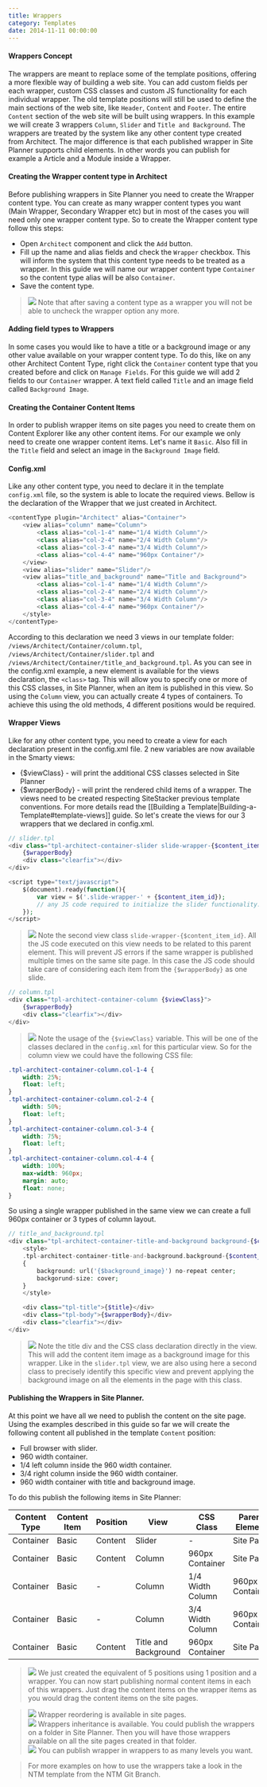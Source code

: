```yaml
---
title: Wrappers
category: Templates
date: 2014-11-11 00:00:00
---
```


#### Wrappers Concept

The wrappers are meant to replace some of the template positions, offering a more flexible way of building a web site.
You can add custom fields per each wrapper, custom CSS classes and custom JS functionality for each individual wrapper.
The old template positions will still be used to define the main sections of the web site, like `Header`, `Content` and `Footer`. The entire `Content` section of the web site will be built using wrappers. In this example we will create 3 wrappers `Column`, `Slider` and `Title and Background`.
The wrappers are treated by the system like any other content type created from Architect. The major difference is that each published wrapper in Site Planner supports child elements. In other words you can publish for example a Article and a Module inside a Wrapper.

#### Creating the Wrapper content type in Architect

Before publishing wrappers in Site Planner you need to create the Wrapper content type. You can create as many wrapper content types you want (Main Wrapper, Secondary Wrapper etc) but in most of the cases you will need only one wrapper content type.
So to create the Wrapper content type follow this steps:
- Open `Architect` component and click the `Add` button.
- Fill up the name and alias fields and check the `Wrapper` checkbox. This will inform the system that this content type needs to be treated as a wrapper. In this guide we will name our wrapper content type `Container` so the content type alias will be also `Container`.
- Save the content type.

> ![](https://github.com/sitestacker/sitestacker-wiki/blob/wiki-resources/images/icons/important.png) Note that after saving a content type as a wrapper you will not be able to uncheck the wrapper option any more.

#### Adding field types to Wrappers

In some cases you would like to have a title or a background image or any other value available on your wrapper content type. To do this, like on any other Architect Content Type, right click the `Container` content type that you created before and click on `Manage Fields`. For this guide we will add 2 fields to our `Container` wrapper. A text field called `Title` and an image field called `Background Image`.

#### Creating the Container Content Items

In order to publish wrapper items on site pages you need to create them on Content Explorer like any other content items. For our example we only need to create one wrapper content items. Let's name it `Basic`. Also fill in the `Title` field and select an image in the `Background Image` field.

#### Config.xml

Like any other content type, you need to declare it in the template `config.xml` file, so the system is able to locate the required views.
Bellow is the declaration of the Wrapper that we just created in Architect.
````PHP
<contentType plugin="Architect" alias="Container">
    <view alias="column" name="Column">
        <class alias="col-1-4" name="1/4 Width Column"/>
        <class alias="col-2-4" name="2/4 Width Column"/>
        <class alias="col-3-4" name="3/4 Width Column"/>
        <class alias="col-4-4" name="960px Container"/>
    </view>
    <view alias="slider" name="Slider"/>
    <view alias="title_and_background" name="Title and Background">
        <class alias="col-1-4" name="1/4 Width Column"/>
        <class alias="col-2-4" name="2/4 Width Column"/>
        <class alias="col-3-4" name="3/4 Width Column"/>
        <class alias="col-4-4" name="960px Container"/>
    </style>
</contentType>
````

According to this declaration we need 3 views in our template folder: `/views/Architect/Container/column.tpl`, `/views/Architect/Container/slider.tpl` and `/views/Architect/Container/title_and_background.tpl`.
As you can see in the config.xml example, a new element is available for the views declaration, the `<class>` tag. This will allow you to specify one or more of this CSS classes, in Site Planner, when an item is published in this view. So using the `Column` view, you can actually create 4 types of containers. To achieve this using the old methods, 4 different positions would be required.

#### Wrapper Views
Like for any other content type, you need to create a view for each declaration present in the config.xml file.
2 new variables are now available in the Smarty views:
- {$viewClass} - will print the additional CSS classes selected in Site Planner
- {$wrapperBody} - will print the rendered child items of a wrapper.
The views need to be created respecting SiteStacker previous template conventions. For more details read the [[Building a Template|Building-a-Template#template-views]] guide.
So let's create the views for our 3 wrappers that we declared in config.xml.

````PHP
// slider.tpl
<div class="tpl-architect-container-slider slide-wrapper-{$content_item_id}">
    {$wrapperBody}
    <div class="clearfix"></div>
</div>

<script type="text/javascript">
    $(document).ready(function(){
        var view = $('.slide-wrapper-' + {$content_item_id});
        // any JS code required to initialize the slider functionality.
    });
</script>
````
> ![](https://github.com/sitestacker/sitestacker-wiki/blob/wiki-resources/images/icons/note.png) Note the second view class `slide-wrapper-{$content_item_id}`. All the JS code executed on this view needs to be related to this parent element. This will prevent JS errors if the same wrapper is published multiple times on the same site page. In this case the JS code should take care of considering each item from the `{$wrapperBody}` as one slide.


````PHP
// column.tpl
<div class="tpl-architect-container-column {$viewClass}">
    {$wrapperBody}
    <div class="clearfix"></div>
</div>
````
> ![](https://github.com/sitestacker/sitestacker-wiki/blob/wiki-resources/images/icons/note.png) Note the usage of the `{$viewClass}` variable. This will be one of the classes declared in the `config.xml` for this particular view. So for the column view we could have the following CSS file:
````CSS
.tpl-architect-container-column.col-1-4 {
    width: 25%;
    float: left;
}
.tpl-architect-container-column.col-2-4 {
    width: 50%;
    float: left;
}
.tpl-architect-container-column.col-3-4 {
    width: 75%;
    float: left;
}
.tpl-architect-container-column.col-4-4 {
    width: 100%;
    max-width: 960px;
    margin: auto;
    float: none;
}
````
So using a single wrapper published in the same view we can create a full 960px container or 3 types of column layout.

````PHP
// title_and_background.tpl
<div class="tpl-architect-container-title-and-background background-{$content_item_id} {$viewClass}">
    <style>
    .tpl-architect-container-title-and-background.background-{$content_item_id}   
    {
        background: url('{$background_image}') no-repeat center;
        backgorund-size: cover;
    }
    </style>

    <div class="tpl-title">{$title}</div>
    <div class="tpl-body">{$wrapperBody}</div>
    <div class="clearfix"></div>
</div>
````
> ![](https://github.com/sitestacker/sitestacker-wiki/blob/wiki-resources/images/icons/note.png) Note the title div and the CSS class declaration directly in the view. This will add the content item image as a background image for this wrapper. Like in the `slider.tpl` view, we are also using here a second class to precisely identify this specific view and prevent applying the background image on all the elements in the page with this class.

#### Publishing the Wrappers in Site Planner.

At this point we have all we need to publish the content on the site page. Using the examples described in this guide so far we will create the following content all published in the template `Content` position:
- Full browser with slider.
- 960 width container.
- 1/4 left column inside the 960 width container.
- 3/4 right column inside the 960 width container.
- 960 width container with title and background image.

To do this publish the following items in Site Planner:

Content Type | Content Item | Position | View | CSS Class | Parent Element
------------ | ------------ | -------- | ---- | --------- | --------------
Container | Basic | Content | Slider | - | Site Page
Container | Basic | Content | Column | 960px Container | Site Page
Container | Basic | - | Column | 1/4 Width Column | 960px Container
Container | Basic | - | Column | 3/4 Width Column | 960px Container
Container | Basic | Content | Title and Background | 960px Container | Site Page

> ![](https://github.com/sitestacker/sitestacker-wiki/blob/wiki-resources/images/icons/note.png) We just created the equivalent of 5 positions using 1 position and a wrapper. You can now start publishing normal content items in each of this wrappers. Just drag the content items on the wrapper items as you would drag the content items on the site pages.    

> ![](https://github.com/sitestacker/sitestacker-wiki/blob/wiki-resources/images/icons/important.png) Wrapper reordering is available in site pages.    
![](https://github.com/sitestacker/sitestacker-wiki/blob/wiki-resources/images/icons/important.png) Wrappers inheritance is available. You could publish the wrappers on a folder in Site Planner. Then you will have those wrappers available on all the site pages created in that folder.    
![](https://github.com/sitestacker/sitestacker-wiki/blob/wiki-resources/images/icons/important.png) You can publish wrapper in wrappers to as many levels you want.

> For more examples on how to use the wrappers take a look in the NTM template from the NTM Git Branch.